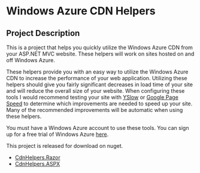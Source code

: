 Windows Azure CDN Helpers
=========================

Project Description
-------------------

This is a project that helps you quickly utilize the Windows Azure CDN from your ASP.NET MVC website. These helpers will work on sites hosted on and off Windows Azure.

These helpers provide you with an easy way to utilize the Windows Azure CDN to increase the performance of your web application. Utilizing these helpers should give you fairly significant decreases in load time of your site and will reduce the overall size of your website. When configuring these tools I would recommend testing your site with [YSlow](http://developer.yahoo.com/yslow/) or [Google Page Speed](http://code.google.com/speed/page-speed/) to determine which improvements are needed to speed up your site. Many of the recommended improvements will be automatic when using these helpers. 

You must have a Windows Azure account to use these tools. You can sign up for a free trial of Windows Azure [here](http://www.microsoft.com/windowsazure/free-trial/).

This project is released for download on nuget.

* [CdnHelpers.Razor](http://nuget.org/List/Packages/CdnHelpers.Razor)
* [CdnHelpers.ASPX](http://nuget.org/List/Packages/CdnHelpers.ASPX)